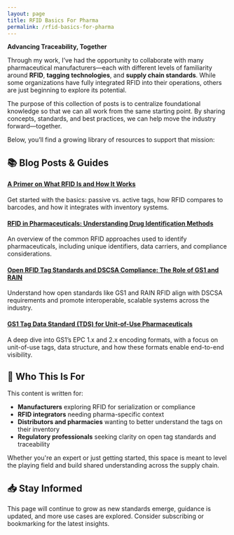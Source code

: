 ```yaml
---
layout: page
title: RFID Basics For Pharma
permalink: /rfid-basics-for-pharma
---
```

**Advancing Traceability, Together**

Through my work, I’ve had the opportunity to collaborate with many pharmaceutical manufacturers—each with different levels of familiarity around **RFID**, **tagging technologies**, and **supply chain standards**. While some organizations have fully integrated RFID into their operations, others are just beginning to explore its potential.

The purpose of this collection of posts is to centralize foundational knowledge so that we can all work from the same starting point. By sharing concepts, standards, and best practices, we can help move the industry forward—together.

Below, you’ll find a growing library of resources to support that mission:

## 📚 Blog Posts & Guides

#### [A Primer on What RFID Is and How It Works](/2025/RFID-in-Pharmaceuticals)

Get started with the basics: passive vs. active tags, how RFID compares to barcodes, and how it integrates with inventory systems.

#### [RFID in Pharmaceuticals: Understanding Drug Identification Methods](/2025/Drug-Identification-Methods)

An overview of the common RFID approaches used to identify pharmaceuticals, including unique identifiers, data carriers, and compliance considerations.

#### [Open RFID Tag Standards and DSCSA Compliance: The Role of GS1 and RAIN](/2025/Tag-Standards-and-DSCSA)

Understand how open standards like GS1 and RAIN RFID align with DSCSA requirements and promote interoperable, scalable systems across the industry.

#### [GS1 Tag Data Standard (TDS) for Unit-of-Use Pharmaceuticals](/2025/EPC-Encoding-Formats)

A deep dive into GS1’s EPC 1.x and 2.x encoding formats, with a focus on unit-of-use tags, data structure, and how these formats enable end-to-end visibility.

## 🎯 Who This Is For

This content is written for:

* **Manufacturers** exploring RFID for serialization or compliance
* **RFID integrators** needing pharma-specific context
* **Distributors and pharmacies** wanting to better understand the tags on their inventory
* **Regulatory professionals** seeking clarity on open tag standards and traceability

Whether you're an expert or just getting started, this space is meant to level the playing field and build shared understanding across the supply chain.

## 📥 Stay Informed

This page will continue to grow as new standards emerge, guidance is updated, and more use cases are explored. Consider subscribing or bookmarking for the latest insights.
